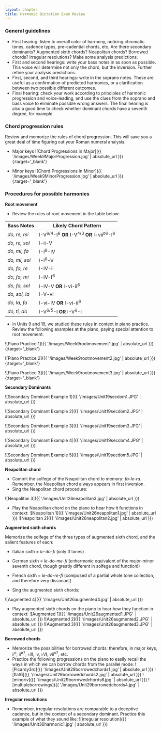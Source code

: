 ```yaml
---
layout: chapter
title: Harmonic Dictation Exam Review
---
```


### General guidelines

- First hearing: listen to overall color of harmony, noticing chromatic tones, cadence types, pre-cadential chords, etc. Are there secondary dominants? Augmented sixth chords? Neapolitan chords? Borrowed chords? Irregular resolutions? Make some analysis predictions.
- First and second hearings: write your bass notes in as soon as possible. This voice will determine not only the chord, but the inversion. Further refine your analysis predictions.
- First, second, and third hearings: write in the soprano notes. These are useful as a confirmation of predicted harmonies, or a clarification between two possible different outcomes.
- Final hearing: check your work according to principles of harmonic progression and voice-leading, and use the clues from the soprano and bass voice to eliminate possible wrong answers. The final hearing is also a good time to check whether dominant chords have a seventh degree, for example.

### Chord progression rules

Review and memorize the rules of chord progression. This will save you a great deal of time figuring out your Roman numeral analysis.

- Major keys
![Chord Progressions in Major]({{ '/images/Week9MajorProgression.jpg' | absolute_url }}){:target='_blank'}

- Minor keys
![Chord Progressions in Minor]({{ '/images/Week9MinorProgression.jpg' | absolute_url }}){:target='_blank'}

### Procedures for possible harmonies

**Root movement**

- Review the rules of root movement in the table below:

Bass Notes | Likely Chord Pattern 
--- | ---
*do, re, mi* | I-V<sup>6/4</sup>-I<sup>6</sup> **OR** I-V<sup>4/3</sup> **OR** I-vii<sup>o6</sup>-I<sup>6</sup> 
*do, re, sol* | I-ii-V 
*do, mi, fa* | I-I<sup>6</sup>-IV 
*do, mi, sol* |  I-I<sup>6</sup>-V
*do, fa, re* |  I-IV-ii
*do, fa, mi* |  I-IV-I<sup>6</sup>
*do, fa, sol* |  I-IV-V **OR** I-vi-ii<sup>6</sup>
*do, sol, la* |  I-V-vi
*do, la, fa* |  I-vi-IV **OR** I-vi-ii<sup>6</sup>
*do, ti, do* |  I-V<sup>6/5</sup>-I **OR** I-V<sup>6</sup>-I

- In Units 9 and 19, we studied these rules in context in piano practice. Review the following examples at the piano, paying special attention to root movement:

![Piano Practice 1]({{ '/images/Week9rootmovement1.jpg' | absolute_url }}){:target='_blank'}

![Piano Practice 2]({{ '/images/Week9rootmovement2.jpg' | absolute_url }}){:target='_blank'}

![Piano Practice 3]({{ '/images/Week9rootmovement3.jpg' | absolute_url }}){:target='_blank'}

**Secondary Dominants**

![Secondary Dominant Example 1]({{ '/images/Unit19secdom1.JPG' | absolute_url }})

![Secondary Dominant Example 2]({{ '/images/Unit19secdom2.JPG' | absolute_url }})

![Secondary Dominant Example 3]({{ '/images/Unit19secdom3.JPG' | absolute_url }})

![Secondary Dominant Example 4]({{ '/images/Unit19secdom4.JPG' | absolute_url }})

![Secondary Dominant Example 5]({{ '/images/Unit19secdom5.JPG' | absolute_url }})


**Neapolitan chord**

- Commit the solfege of the Neapolitan chord to memory: *fa-le-ra.* Remember, the Neapolitan chord always appears in first inversion.
- Sing the Neapolitan chord procedure:

![Neapolitan 3]({{ '/images/Unit26neapolitan3.jpg' | absolute_url }})
- Play the Neapolitan chord on the piano to hear how it functions in context:
![Neapolitan 1]({{ '/images/Unit26neapolitan1.jpg' | absolute_url }})
![Neapolitan 2]({{ '/images/Unit26neapolitan2.jpg' | absolute_url }})

**Augmented sixth chords**

Memorize the solfege of the three types of augmented sixth chord, and the salient features of each:
- Italian sixth = *le-do-fi* (only 3 tones)
- German sixth = *le-do-me-fi* (enharmonic equivalent of the major-minor seventh chord, though greatly different in solfege and function!)
- French sixth = *le-do-re-fi* (composed of a partial whole tone collection, and therefore very dissonant)

- Sing the augmented sixth chords:

![Augmented 4]({{ '/images/Unit26augmented4.jpg' | absolute_url }})
- Play augmented sixth chords on the piano to hear how they function in context:
![Augmented 1]({{ '/images/Unit26augmented1.JPG' | absolute_url }})
![Augmented 2]({{ '/images/Unit26augmented2.JPG' | absolute_url }})
![Augmented 3]({{ '/images/Unit26augmented3.JPG' | absolute_url }})

**Borrowed chords**

- Memorize the possibilities for borrowed chords: therefore, in major keys, ii<sup>o</sup>, ii<sup>∅7</sup>, ♭III, iv, ♭VI, vii<sup>o7</sup>, etc.
- Practice the following progressions on the piano to easily recall the ways in which we can borrow chords from the parallel mode:
![Picardy3rd]({{ '/images/Unit29borrowedchords1.jpg' | absolute_url }})
![flat6]({{ '/images/Unit29borrowedchords2.jpg' | absolute_url }})
![minoriv]({{ '/images/Unit29borrowedchords6.jpg' | absolute_url }})
![multipleborrowings]({{ '/images/Unit29borrowedchords4.jpg' | absolute_url }})

**Irregular resolutions**

- Remember, irregular resolutions are comparable to a deceptive cadence, but in the context of a secondary dominant. Practice this example of what they sound like:
![irregular resolution]({{ '/images/Unit30harmonic1.jpg' | absolute_url }})


